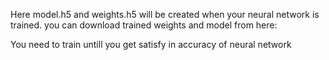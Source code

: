 Here model.h5 and weights.h5 will be created when your neural network is trained.
you can download trained weights and model from here: 

You need to train untill you get satisfy in accuracy of neural network